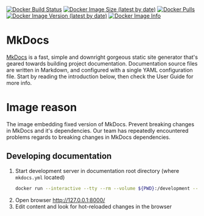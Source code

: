 [![Docker Build Status](https://img.shields.io/docker/build/zxteamorg/devel.mkdocs?label=Build%20Status)](https://hub.docker.com/r/zxteamorg/devel.mkdocs/builds)
[![Docker Image Size (latest by date)](https://img.shields.io/docker/image-size/zxteamorg/devel.mkdocs?label=Image%20Size)](https://hub.docker.com/r/zxteamorg/devel.mkdocs/tags)
[![Docker Pulls](https://img.shields.io/docker/pulls/zxteamorg/devel.mkdocs?label=Pulls)](https://hub.docker.com/r/zxteamorg/devel.mkdocs)
[![Docker Image Version (latest by date)](https://img.shields.io/docker/v/zxteamorg/devel.mkdocs?sort=semver&label=Version)](https://hub.docker.com/r/zxteamorg/devel.mkdocs/tags)
[![Docker Image Info](https://images.microbadger.com/badges/image/zxteamorg/devel.mkdocs.svg)](https://hub.docker.com/r/zxteamorg/devel.mkdocs/dockerfile)

# MkDocs
[MkDocs](https://www.mkdocs.org/) is a fast, simple and downright gorgeous static site generator that's geared towards building project documentation. Documentation source files are written in Markdown, and configured with a single YAML configuration file. Start by reading the introduction below, then check the User Guide for more info.

# Image reason
The image embedding fixed version of MkDocs. Prevent breaking changes in MkDocs and it's dependencies. Our team has repeatedly encountered problems regards to breaking changes in MkDocs dependencies.

## Developing documentation
1. Start development server in documentation root directory (where `mkdocs.yml` located)
	```bash
	docker run --interactive --tty --rm --volume ${PWD}:/development --publish 8000:8000 zxteamorg/devel.mkdocs
	```
1. Open browser http://127.0.0.1:8000/
1. Edit content and look for hot-reloaded changes in the browser
